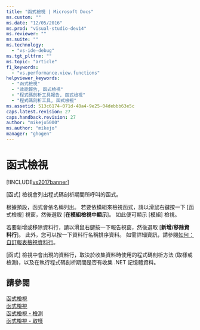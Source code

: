 ```yaml
---
title: "函式檢視 | Microsoft Docs"
ms.custom: ""
ms.date: "12/05/2016"
ms.prod: "visual-studio-dev14"
ms.reviewer: ""
ms.suite: ""
ms.technology: 
  - "vs-ide-debug"
ms.tgt_pltfrm: ""
ms.topic: "article"
f1_keywords: 
  - "vs.performance.view.functions"
helpviewer_keywords: 
  - "函式檢視"
  - "效能報告, 函式檢視"
  - "程式碼剖析工具報告, 函式檢視"
  - "程式碼剖析工具, 函式檢視"
ms.assetid: 513c6174-071d-48a4-9e25-04debbb63e5c
caps.latest.revision: 27
caps.handback.revision: 27
author: "mikejo5000"
ms.author: "mikejo"
manager: "ghogen"
---
```

# 函式檢視
[!INCLUDE[vs2017banner](../code-quality/includes/vs2017banner.md)]

\[函式\] 檢視會列出程式碼剖析期間所呼叫的函式。  
  
 根據預設，函式會依名稱列出。  若要依模組來檢視函式，請以滑鼠右鍵按一下 \[函式檢視\] 視窗，然後選取 \[**在模組檢視中顯示**\]。  如此便可顯示 \[模組\] 檢視。  
  
 若要新增或移除資料行，請以滑鼠右鍵按一下報告視窗，然後選取 \[**新增\/移除資料行**\]。  此外，您可以按一下資料行名稱排序資料。  如需詳細資訊，請參閱[如何：自訂報表檢視資料行](../profiling/how-to-customize-report-view-columns.md)。  
  
 \[函式\] 檢視中會出現的資料行，取決於收集資料時使用的程式碼剖析方法 \(取樣或檢測\)，以及在執行程式碼剖析期間是否有收集 .NET 記憶體資料。  
  
## 請參閱  
 [函式檢視](../profiling/functions-view-sampling-data.md)   
 [函式檢視](../profiling/functions-view-instrumentation-data.md)   
 [函式檢視 \- 檢測](../profiling/functions-view-dotnet-memory-instrumentation-data.md)   
 [函式檢視 \- 取樣](../profiling/functions-view-dotnet-memory-sampling-data.md)